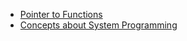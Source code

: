 - [Pointer to Functions](../../c++/pointer-to-functions.md)
- [Concepts about System Programming](../../system-programming/concepts.md)
